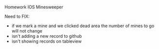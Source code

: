 Homework IOS Minesweeper

Need to FIX:
- if we mark a mine and we clicked dead area the number of mines to go will not change
- isn't adding a new record to github
- isn't showing records on tableview

